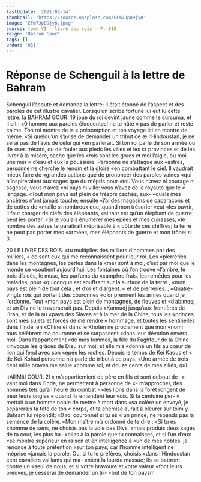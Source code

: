```yaml
---
lastUpdate: '2021-05-14'
thumbnail: 'https://source.unsplash.com/EFm7JpD9jy8'
image: 'EFm7JpD9jy8.jpeg'
source: tome VI - livre des rois - P. 018
reign: 'Bahram Gour'
tags: []
order: '031'
---
```


# Réponse de Schenguil à la lettre de Bahram

Schenguil l’écoute et demanda la lettre; il était étonné de l’aspect et des paroles de cet illustre cavalier. Lorsqu’un scribe fortuné lui eut lu cette lettre. la
BAHRAM GOUR. 19 joue du roi devint jaune comme le curcuma, et il
dit : «0 homme aux paroles éloquentes! ne te hâte
« pas de parler et reste calme. Ton roi montre de la « présomption et ton voyage ici en montre de même. «Si quelqu’un s’avise de demander un tribut de
æ l’Hindoustan, je ne serai pas de l’avis de celui qui
«en parlerait. Si ton roi parle de son armée ou de «ses trésors, ou de fouler aux pieds les villes et les cr provinces et de les livrer à la misère, sache que les «rois sont les grues et moi l’aigle, ou moi une mer
« d’eau et eux la poussière. Personne ne s’attaque aux
«astres, personne ne cherche le renom et la gloire «en combattant le ciel. Il vaudrait mieux faire de «grandes actions que de prononcer des paroles vaines «qui n’inspireraient aux sages que du mépris pour
«toi. Vous n’avez ni courage ni sagesse, vous n’avez «ni pays ni ville: vous n’avez de la royauté que le « langage.
«Tout mon pays est plein de trésors cachés, aux- «quels mes ancêtres n’ont jamais touché; ensuite
«j’ai des magasins de caparaçons et de cottes de «maille si nombreux quc,.quand mon trésorier veut «les ouvrir, il faut charger de clefs des éléphants, «si tant est qu’un éléphant de guerre peut les porter.
«Si je voulais énumérer mes épées et mes cuirasses,
«le nombre des astres te paraîtrait méprisable à
« côté de ces chiffres; la terre ne peut pas porter mes «armées, mes éléphants de guerre et mon trône; si 3.

20 LE LIVRE DES ROIS.
«tu multiplies des milliers d’hommes par des milliers,
« ce sont eux qui me reconnaissent pour leur roi. Les «pierreries dans les montagnes, les perles dans la «mer sont à moi, c’est par moi que le monde se «soutient aujourd’hui. Les fontaines où l’on trouve «l’ambre, le bois d’aloès, le musc, les parfums du «camphre frais, les remèdes pour les malades, pour «quiconque est souffrant sur la surface de la terre , «mon pays est plein de tout cela , et d’or et d’argent.
« et de pierreries. , «Quatre-vingts rois qui portent des couronnes
«d’or prennent les armes quand je l’ordonne. Tout
«mon pays est plein de montagnes, de fleuves et «d’abimes; et un Div ne le traverserait pas. Depuis «Kanoudj jusqu’aux frontières de l’Iran, et de la au
«pays des Slaves et à la mer de la Chine, tous les «princes sont mes sujets et forcés de me rendre
« hommage, et toutes les sentinelles dans l’Inde, en «Chine et dans le Khoten ne proclament que mon «nom; tous célèbrent ma couronne et se surpassent «dans leur dévotion envers moi. Dans l’appartement
«de mes femmes, la fille du Faghfour de la Chine «invoque les grâces de Dieu sur moi, et elle m’a «donné un fils au cœur de lion qui fend avec son «épée les roches. Depuis le temps de Kei Kaous et
« de Keï-Kohad personne n’a parlé de tribut à ce pays. «Une armée de trois cent mille braves me salue «comme roi, et douze cents de mes alliés, qui

ltAlllMltl COUR. 2l « m’appartiemient de père en fils et sont debout de-
« vant moi dans l’Inde, ne permettent à personne de «- m’approcher, des hommes tels qu’à l’heure du combat -
«les lions dans la forêt rongent de peur leurs ongles « quand ils entendent leur voix. Si la centuine per- « mettait à un homme noble de mettre à mort dans «sa colère un envoyé, je séparerais ta tête de ton
« corps, et ta chemise aurait à pleurer sur toim y
Bahram lui répondit: «0 roi couronné! si tu es
« un prince, ne répands pas la semence de la colère. «Mon maître m’a ordonné de te dire : «Si tu es
«homme de sens, ne choisis pas la voie des Divs, «mais produis deux sages de ta cour, les plus ha-
«biles à la parole que tu connaisses, et si l’un d’eux
«se montre supérieur en raison et en intelligence à «un de mes nobles, je renonce à toute prétention «sur ton pays; car l’homme intelligent ne méprise «jamais la parole. Ou, si tu le préfères, choisis «dans l’Hindoustan cent cavaliers vaillants qui ma- «nient la lourde massue; ils se battront contre un «seul de nous, et si votre bravoure et votre valeur «font leurs preuves, je cesserai de demander un tri- «but de ton paysm
